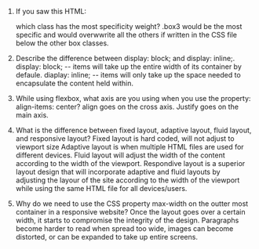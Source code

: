1. If you saw this HTML: <div class="box box1 box2 box3"></div> which class has the most specificity weight?
    .box3 would be the most specific and would overwwrite all the others if written in the CSS file below the other box classes.

2. Describe the difference between display: block; and display: inline;.
    display: block; -- items will take up the entire width of its container by defaule.
    diaplay: inline; -- items will only take up the space needed to encapsulate the content held within.

3. While using flexbox, what axis are you using when you use the property: align-items: center?
    align goes on the cross axis.
    Justify goes on the main axis.

4. What is the difference between fixed layout, adaptive layout, fluid layout, and responsive layout?
    Fixed layout is hard coded, will not adjust to viewport size
    Adaptive layout is when multiple HTML files are used for different devices.
    Fluid layout will adjust the width of the content according to the width of the viewport.
    Respondive layout is a superior layout design that will incorporate adaptive and fluid layouts by adjusting the layour of the site according to the width of the viewport while using the same HTML file for all devices/users.

5. Why do we need to use the CSS property max-width on the outter most container in a responsive website?
    Once the layout goes over a certain width, it starts to compromise the integrity of the design.  Paragraphs become harder to read when spread too wide, images can become distorted, or can be expanded to take up entire screens.